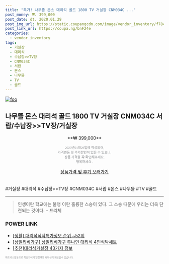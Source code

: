 ```yaml
--- 
title: "특가! 나무뜰 몬스 대리석 골드 1800 TV 거실장 CNM034C ..." 
post_money: ₩. 399,000 
post_date: dt. 2020.01.29 
post_img_url: https://static.coupangcdn.com/image/vendor_inventory/f784/15b6bdeb82c50be4fdfbfbf2fdecfa9d9330b0bd4dae695ec2ce0b31763c.jpg 
post_link_url: https://coupa.ng/bnF24e 
categories: 
  - vendor_inventory 
tags: 
  - 거실장 
  - 대리석 
  - 수납장>>TV장 
  - CNM034C 
  - 서랍 
  - 몬스 
  - 나무뜰 
  - TV 
  - 골드 
--- 
```

[![foo](https://static.coupangcdn.com/image/vendor_inventory/f784/15b6bdeb82c50be4fdfbfbf2fdecfa9d9330b0bd4dae695ec2ce0b31763c.jpg)](https://coupa.ng/bnF24e) 

## 나무뜰 몬스 대리석 골드 1800 TV 거실장 CNM034C 서랍/수납장>>TV장/거실장 
<p style="text-align: center;">**₩ 399,000**</p> 
<p style="text-align: center;"><span style="color: #898c8f; font-family: Georgia,Times,serif; font-size: 0.75em;">2020년01월29일에 작성되어, <br>가격변동 및 추가할인이 있을 수 있으니,<br> 상품 가격을 꼭!확인해주세요.<br>행복하세요~</span> 
</p>	 
<div markdown="0" style="text-align: center;"><a href="https://coupa.ng/bnF24e" class="btn btn--success">상품가격 및 후기 보러가기</a></div> 
<br><br> 
  #거실장 #대리석 #수납장>>TV장 #CNM034C #서랍 #몬스 #나무뜰 #TV #골드 
<hr> 

> 인생이란 학교에는 불행 이란 훌륭한 스승이 있다. 그 스승 때문에 우리는 더욱 단련되는 것이다. – 프리체 


### POWER LINK

* <a href="https://blog.naver.com/fasyy4321/221770772033" target="_blank"> [생활] 대리석식탁특가정보 순위 ~52위</a>
* <a href="https://blog.naver.com/fasyy4321/221787091716" target="_blank">[상일리베가구] 상일리베가구 투나인 대리석 4인식탁세트</a>
* <a href="https://blog.naver.com/fasyy4321/221789172964" target="_blank">[추천]대리석거실장 43가지 정보</a>

<span style="color: #898c8f; font-family: Georgia,Times,serif; font-size: 0.55em;">파트너스활동으로 작성자에게 일정액의 커미션이 제공될수 있습니다.</span> 
